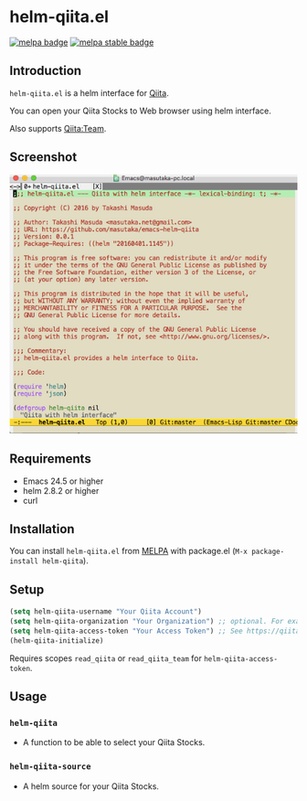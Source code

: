 # helm-qiita.el

[![melpa badge][melpa-badge]][melpa-link]
[![melpa stable badge][melpa-stable-badge]][melpa-stable-link]

[melpa-link]: https://melpa.org/#/helm-qiita
[melpa-stable-link]: https://stable.melpa.org/#/helm-qiita
[melpa-badge]: https://melpa.org/packages/helm-qiita-badge.svg
[melpa-stable-badge]: https://stable.melpa.org/packages/helm-qiita-badge.svg

## Introduction

`helm-qiita.el` is a helm interface for [Qiita](https://qiita.com/).

You can open your Qiita Stocks to Web browser using helm interface.

Also supports [Qiita:Team](https://teams.qiita.com/).

## Screenshot

![helm-qiita](image/helm-qiita.gif)

## Requirements

* Emacs 24.5 or higher
* helm 2.8.2 or higher
* curl

## Installation

You can install `helm-qiita.el` from [MELPA](https://melpa.org) with package.el (`M-x package-install helm-qiita`).

## Setup

```lisp
(setq helm-qiita-username "Your Qiita Account")
(setq helm-qiita-organization "Your Organization") ;; optional. For example, "feedforce"
(setq helm-qiita-access-token "Your Access Token") ;; See https://qiita.com/settings/applications
(helm-qiita-initialize)
```

Requires scopes `read_qiita` or `read_qiita_team` for `helm-qiita-access-token`.

## Usage

### `helm-qiita`

* A function to be able to select your Qiita Stocks.

### `helm-qiita-source`

* A helm source for your Qiita Stocks.
